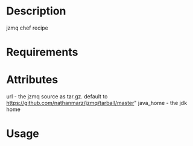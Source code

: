 Description
===========
jzmq chef recipe


Requirements
============

Attributes
==========
url - the jzmq source as tar.gz. default to https://github.com/nathanmarz/jzmq/tarball/master"
java_home - the jdk home

Usage
=====


